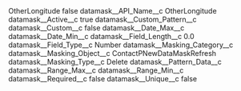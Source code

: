 <?xml version="1.0" encoding="UTF-8"?>
<CustomMetadata xmlns="http://soap.sforce.com/2006/04/metadata" xmlns:xsi="http://www.w3.org/2001/XMLSchema-instance" xmlns:xsd="http://www.w3.org/2001/XMLSchema">
    <label>OtherLongitude</label>
    <protected>false</protected>
    <values>
        <field>datamask__API_Name__c</field>
        <value xsi:type="xsd:string">OtherLongitude</value>
    </values>
    <values>
        <field>datamask__Active__c</field>
        <value xsi:type="xsd:boolean">true</value>
    </values>
    <values>
        <field>datamask__Custom_Pattern__c</field>
        <value xsi:nil="true"/>
    </values>
    <values>
        <field>datamask__Custom__c</field>
        <value xsi:type="xsd:boolean">false</value>
    </values>
    <values>
        <field>datamask__Date_Max__c</field>
        <value xsi:nil="true"/>
    </values>
    <values>
        <field>datamask__Date_Min__c</field>
        <value xsi:nil="true"/>
    </values>
    <values>
        <field>datamask__Field_Length__c</field>
        <value xsi:type="xsd:double">0.0</value>
    </values>
    <values>
        <field>datamask__Field_Type__c</field>
        <value xsi:type="xsd:string">Number</value>
    </values>
    <values>
        <field>datamask__Masking_Category__c</field>
        <value xsi:nil="true"/>
    </values>
    <values>
        <field>datamask__Masking_Object__c</field>
        <value xsi:type="xsd:string">ContactPNewDataMaskRefresh</value>
    </values>
    <values>
        <field>datamask__Masking_Type__c</field>
        <value xsi:type="xsd:string">Delete</value>
    </values>
    <values>
        <field>datamask__Pattern_Data__c</field>
        <value xsi:nil="true"/>
    </values>
    <values>
        <field>datamask__Range_Max__c</field>
        <value xsi:nil="true"/>
    </values>
    <values>
        <field>datamask__Range_Min__c</field>
        <value xsi:nil="true"/>
    </values>
    <values>
        <field>datamask__Required__c</field>
        <value xsi:type="xsd:boolean">false</value>
    </values>
    <values>
        <field>datamask__Unique__c</field>
        <value xsi:type="xsd:boolean">false</value>
    </values>
</CustomMetadata>
